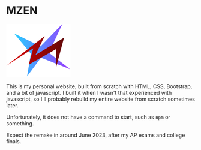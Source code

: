 # MZEN

![Logo](resource/MZEN.svg)

This is my personal website, built from scratch with HTML, CSS, Bootstrap, and a bit of javascript.
I built it when I wasn't that experienced with javascript, so I'll probably rebuild my entire website from scratch sometimes later.

Unfortunately, it does not have a command to start, such as `npm` or something.

Expect the remake in around June 2023, after my AP exams and college finals.